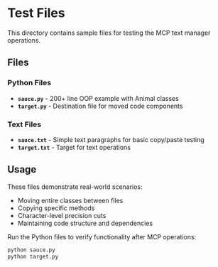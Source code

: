 # Test Files

This directory contains sample files for testing the MCP text manager operations.

## Files

### Python Files
- **`sauce.py`** - 200+ line OOP example with Animal classes
- **`target.py`** - Destination file for moved code components

### Text Files  
- **`sauce.txt`** - Simple text paragraphs for basic copy/paste testing
- **`target.txt`** - Target for text operations

## Usage
These files demonstrate real-world scenarios:
- Moving entire classes between files
- Copying specific methods  
- Character-level precision cuts
- Maintaining code structure and dependencies

Run the Python files to verify functionality after MCP operations:
```bash
python sauce.py
python target.py
```
